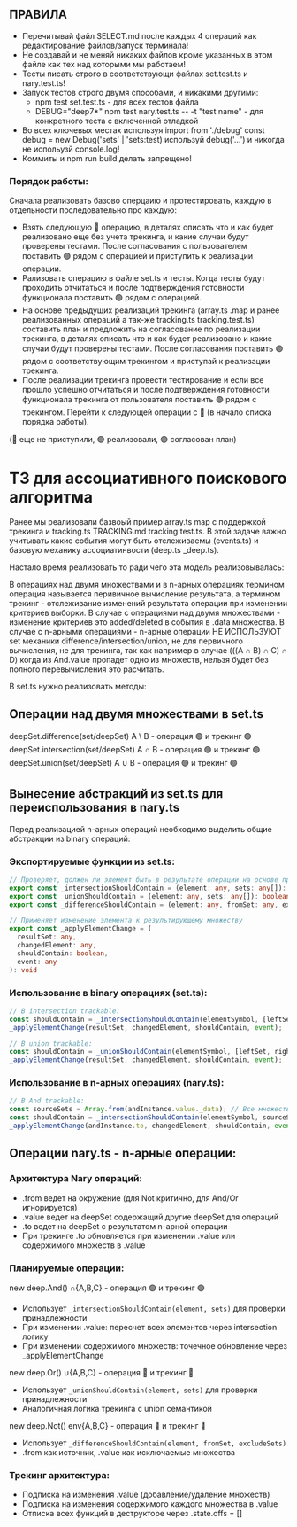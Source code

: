 ## ПРАВИЛА

- Перечитывай файл SELECT.md после каждых 4 операций как редактирование файлов/запуск терминала!
- Не создавай и не меняй никаких файлов кроме указанных в этом файле как тех над которыми мы работаем!
- Тесты писать строго в соответствующи файлах set.test.ts и nary.test.ts!
- Запуск тестов строго двумя способами, и никакими другими:
  - npm test set.test.ts - для всех тестов файла
  - DEBUG="deep7*" npm test nary.test.ts -- -t "test name" - для конкретного теста с включенной отладкой
- Во всех ключевых местах используя import from './debug' const debug = new Debug('sets' | 'sets:test) используй debug('...') и никогда не испольузй console.log!
- Коммиты и npm run build делать запрещено!

### Порядок работы:

Сначала реализовать базово оперцаию и протестировать, каждую в отдельности последовательно про каждую:
- Взять следующую 🔴 операцию, в деталях описать что и как будет реализовано еще без учета трекинга, и какие случаи будут проверены тестами. После согласования с пользователем поставить 🟣 рядом с операцией и приступить к реализации операции.
- Рализовать операцию в файле set.ts и тесты. Когда тесты будут проходить отчитаться и после подтверждения готовности функционала поставить 🟢 рядом с операцией.
- На основе предыдущих реализаций трекинга (array.ts .map и ранее реализованных операций а так-же tracking.ts tracking.test.ts) составить план и предложить на согласование по реализации трекинга, в деталях описать что и как будет реализовано и какие случаи будут проверены тестами. После согласования поставить 🟣 рядом с соответствующим трекингом и приступай к реализации трекинга.
- После реализации трекинга провести тестирование и если все прошло успешно отчитаться и после подтверждения готовности функционала трекинга от пользователя поставить 🟢 рядом с трекингом.
Перейти к следующей операции с 🔴 (в начало списка порядка работы).

(🔴 еще не приступили, 🟢 реализовали, 🟣 согласован план)

# ТЗ для ассоциативного поискового алгоритма

Ранее мы реализовали базвоый пример array.ts map с поддержкой трекинга и tracking.ts TRACKING.md tracking.test.ts. В этой задаче важно учитывать какие события могут быть отслеживаемы (events.ts) и базовую механику ассоциатинвости (deep.ts _deep.ts).

Настало время реализовать то ради чего эта модель реализовывалась:

В операциях над двумя множествами и в n-арных операциях термином операция называется перивичное вычисление результата, а термином трекинг - отслеживание изменений результата операции при изменении критериев выборки.
В случае с операциями над двумя множествами - изменение критериев это added/deleted в события в .data множества.
В случае с n-арными операциями - n-арные операции НЕ ИСПОЛЬЗУЮТ set механики difference/intersection/union, не для первичного вычисления, не для трекинга, так как например в случае (((A ∩ B) ∩ C) ∩ D) когда из And.value пропадет одно из множеств, нельзя будет без полного перевычисления это расчитать.

В set.ts нужно реализовать методы:

## Операции над двумя множествами в set.ts


deepSet.difference(set/deepSet) A \ B - операция 🟢 и трекинг 🟢
deepSet.intersection(set/deepSet) A ∩ B - операция 🟢 и трекинг 🟢
deepSet.union(set/deepSet) A ∪ B - операция 🟢 и трекинг 🟢

## Вынесение абстракций из set.ts для переиспользования в nary.ts

Перед реализацией n-арных операций необходимо выделить общие абстракции из binary операций:

### Экспортируемые функции из set.ts:

```typescript
// Проверяет, должен ли элемент быть в результате операции на основе правил
export const _intersectionShouldContain = (element: any, sets: any[]): boolean
export const _unionShouldContain = (element: any, sets: any[]): boolean  
export const _differenceShouldContain = (element: any, fromSet: any, excludeSets: any[]): boolean

// Применяет изменение элемента к результирующему множеству
export const _applyElementChange = (
  resultSet: any, 
  changedElement: any, 
  shouldContain: boolean, 
  event: any
): void
```

### Использование в binary операциях (set.ts):
```typescript
// В intersection trackable:
const shouldContain = _intersectionShouldContain(elementSymbol, [leftSet, rightSet]);
_applyElementChange(resultSet, changedElement, shouldContain, event);

// В union trackable:
const shouldContain = _unionShouldContain(elementSymbol, [leftSet, rightSet]);
_applyElementChange(resultSet, changedElement, shouldContain, event);
```

### Использование в n-арных операциях (nary.ts):
```typescript
// В And trackable:
const sourceSets = Array.from(andInstance.value._data); // Все множества из .value
const shouldContain = _intersectionShouldContain(elementSymbol, sourceSets);
_applyElementChange(andInstance.to, changedElement, shouldContain, event);
```

## Операции nary.ts - n-арные операции:

### Архитектура Nary операций:
- .from ведет на окружение (для Not критично, для And/Or игнорируется)
- .value ведет на deepSet содержащий другие deepSet для операций
- .to ведет на deepSet с результатом n-арной операции
- При трекинге .to обновляется при изменении .value или содержимого множеств в .value

### Планируемые операции:

new deep.And() ∩{A,B,C} - операция 🟢 и трекинг 🟢
- Использует `_intersectionShouldContain(element, sets)` для проверки принадлежности
- При изменении .value: пересчет всех элементов через intersection логику
- При изменении содержимого множеств: точечное обновление через _applyElementChange

new deep.Or() ∪{A,B,C} - операция 🔴 и трекинг 🔴  
- Использует `_unionShouldContain(element, sets)` для проверки принадлежности
- Аналогичная логика трекинга с union семантикой

new deep.Not() env\{A,B,C} - операция 🔴 и трекинг 🔴
- Использует `_differenceShouldContain(element, fromSet, excludeSets)` 
- .from как источник, .value как исключаемые множества

### Трекинг архитектура:
- Подписка на изменения .value (добавление/удаление множеств)
- Подписка на изменения содержимого каждого множества в .value  
- Отписка всех функций в деструкторе через .state.offs = []




